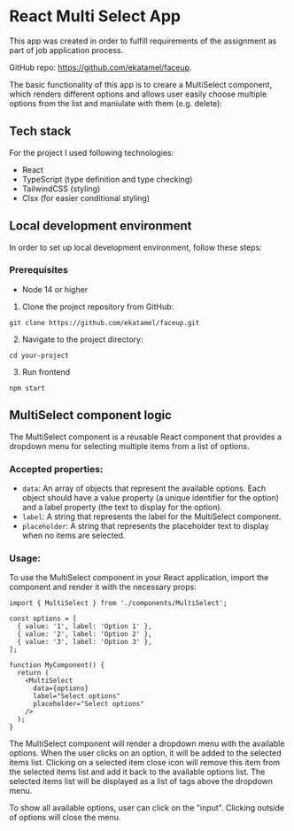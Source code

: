 # React Multi Select App

This app was created in order to fulfill requirements of the assignment as part of job application process.

GitHub repo: https://github.com/ekatamel/faceup.

The basic functionality of this app is to creare a MultiSelect component, which renders different options and allows user easily choose multiple options from the list and maniulate with them (e.g. delete):

## Tech stack

For the project I used following technologies:

- React
- TypeScript (type definition and type checking)
- TailwindCSS (styling)
- Clsx (for easier conditional styling)

## Local development environment

In order to set up local development environment, follow these steps:

### Prerequisites

- Node 14 or higher

1. Clone the project repository from GitHub:

```shell script
git clone https://github.com/ekatamel/faceup.git
```

2. Navigate to the project directory:

```shell script
cd your-project
```

3. Run frontend

```shell script
npm start
```

## MultiSelect component logic

The MultiSelect component is a reusable React component that provides a dropdown menu for selecting multiple items from a list of options.

### Accepted properties:

- `data`: An array of objects that represent the available options. Each object should have a value property (a unique identifier for the option) and a label property (the text to display for the option).
- `label`: A string that represents the label for the MultiSelect component.
- `placeholder`: A string that represents the placeholder text to display when no items are selected.

### Usage:

To use the MultiSelect component in your React application, import the component and render it with the necessary props:

```
import { MultiSelect } from './components/MultiSelect';

const options = [
  { value: '1', label: 'Option 1' },
  { value: '2', label: 'Option 2' },
  { value: '3', label: 'Option 3' },
];

function MyComponent() {
  return (
    <MultiSelect
      data={options}
      label="Select options"
      placeholder="Select options"
    />
  );
}
```

The MultiSelect component will render a dropdown menu with the available options. When the user clicks on an option, it will be added to the selected items list. Clicking on a selected item close icon will remove this item from the selected items list and add it back to the available options list. The selected items list will be displayed as a list of tags above the dropdown menu.

To show all available options, user can click on the "input". Clicking outside of options will close the menu.
